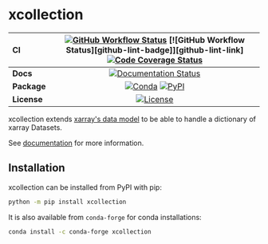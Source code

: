 # xcollection

| CI          | [![GitHub Workflow Status][github-ci-badge]][github-ci-link] [![GitHub Workflow Status][github-lint-badge]][github-lint-link] [![Code Coverage Status][codecov-badge]][codecov-link] |
| :---------- | :----------------------------------------------------------------------------------------------------------------------------------------------------------------------------------: |
| **Docs**    |                                                                    [![Documentation Status][rtd-badge]][rtd-link]                                                                    |
| **Package** |                                                         [![Conda][conda-badge]][conda-link] [![PyPI][pypi-badge]][pypi-link]                                                         |
| **License** |                                                                        [![License][license-badge]][repo-link]                                                                        |

xcollection extends [xarray's data model](https://xarray.pydata.org/en/stable/getting-started-guide/why-xarray.html) to be able to handle a dictionary of xarray Datasets.

See [documentation](https://xcollection.readthedocs.io/en/latest/) for more information.

## Installation

xcollection can be installed from PyPI with pip:

```bash
python -m pip install xcollection
```

It is also available from `conda-forge` for conda installations:

```bash
conda install -c conda-forge xcollection
```

[github-ci-badge]: https://img.shields.io/github/workflow/status/NCAR/xcollection/CI?label=CI&logo=github&style=for-the-badge
[github-ci-link]: https://github.com/NCAR/xcollection/actions?query=workflow%3ACI
[codecov-badge]: https://img.shields.io/codecov/c/github/NCAR/xcollection.svg?logo=codecov&style=for-the-badge
[codecov-link]: https://codecov.io/gh/NCAR/xcollection
[rtd-badge]: https://img.shields.io/readthedocs/xcollection/latest.svg?style=for-the-badge
[rtd-link]: https://xcollection.readthedocs.io/en/latest/?badge=latest
[pypi-badge]: https://img.shields.io/pypi/v/xcollection?logo=pypi&style=for-the-badge
[pypi-link]: https://pypi.org/project/xcollection
[conda-badge]: https://img.shields.io/conda/vn/conda-forge/xcollection?logo=anaconda&style=for-the-badge
[conda-link]: https://anaconda.org/conda-forge/xcollection
[license-badge]: https://img.shields.io/github/license/NCAR/xcollection?style=for-the-badge
[repo-link]: https://github.com/NCAR/xcollection
